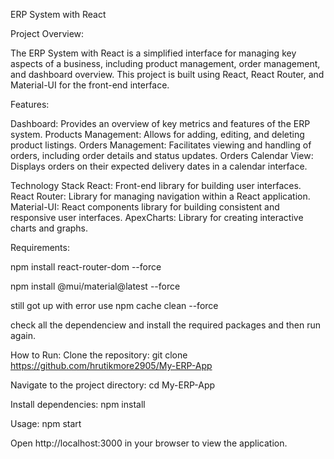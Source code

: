 ERP System with React

Project Overview:

The ERP System with React is a simplified interface for managing key aspects of a business, including product management, order management, and dashboard overview. This project is built using React, React Router, and Material-UI for the front-end interface.

Features:

Dashboard: Provides an overview of key metrics and features of the ERP system. Products Management: Allows for adding, editing, and deleting product listings. Orders Management: Facilitates viewing and handling of orders, including order details and status updates. Orders Calendar View: Displays orders on their expected delivery dates in a calendar interface.

Technology Stack React: Front-end library for building user interfaces. React Router: Library for managing navigation within a React application. Material-UI: React components library for building consistent and responsive user interfaces. ApexCharts: Library for creating interactive charts and graphs.

Requirements: 

npm install react-router-dom --force

npm install @mui/material@latest --force

still got up with error use npm cache clean --force

check all the dependenciew and install the required packages and then run again.

How to Run: Clone the repository: git clone  https://github.com/hrutikmore2905/My-ERP-App

Navigate to the project directory: cd My-ERP-App

Install dependencies: npm install

Usage: npm start

Open http://localhost:3000 in your browser to view the application.


